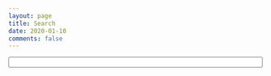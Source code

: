 ```yaml
---
layout: page
title: Search
date: 2020-01-10
comments: false
---
```


<form name="search" id="search-form"><div><i class="icon-search"></i><input type="text" name="q" autocomplete="off" style="width:100%;" /></div></form>
<script type="text/javascript" src="/assets/js/light-jekyll-search.js"></script>
<script type="text/javascript">
	lightJekyllSearch.search({
		el : document.querySelector('form[name="search"] input[name="q"]'),
		placeholder : 'input Keyword',
		postJsonPath : '/posts.json'
	});
	
	var el = document.getElementsByClassName("zoombtn")[0];
	el.style.display = "none";
</script>